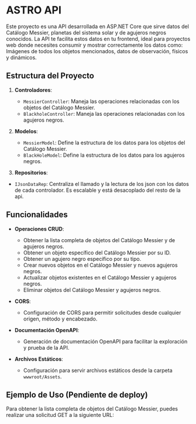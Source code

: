 # ASTRO API 

Este proyecto es una API desarrollada en ASP.NET Core que sirve datos del Catálogo Messier, planetas del sistema solar y de agujeros negros conocidos. La API te facilita estos datos en tu frontend, ideal para proyectos web donde necesites consumir y mostrar correctamente los datos como: Imágenes de todos los objetos mencionados, datos de observación, físicos y dinámicos.  

## Estructura del Proyecto

1. **Controladores**:
   - `MessierController`: Maneja las operaciones relacionadas con los objetos del Catálogo Messier.
   - `BlackholeController`: Maneja las operaciones relacionadas con los agujeros negros.

2. **Modelos**:
   - `MessierModel`: Define la estructura de los datos para los objetos del Catálogo Messier.
   - `BlackHoleModel`: Define la estructura de los datos para los agujeros negros.

3. **Repositorios**:
- `‎IJsonDataRep`: Centraliza el llamado y la lectura de los json con los datos de cada controlador. Es escalable y está desacoplado del resto de la api.

## Funcionalidades

- **Operaciones CRUD**:
  - Obtener la lista completa de objetos del Catálogo Messier y de agujeros negros.
  - Obtener un objeto específico del Catálogo Messier por su ID.
  - Obtener un agujero negro específico por su tipo.
  - Crear nuevos objetos en el Catálogo Messier y nuevos agujeros negros.
  - Actualizar objetos existentes en el Catálogo Messier y agujeros negros.
  - Eliminar objetos del Catálogo Messier y agujeros negros.

- **CORS**:
  - Configuración de CORS para permitir solicitudes desde cualquier origen, método y encabezado.

- **Documentación OpenAPI**:
  - Generación de documentación OpenAPI para facilitar la exploración y prueba de la API.

- **Archivos Estáticos**:
  - Configuración para servir archivos estáticos desde la carpeta `wwwroot/Assets`.

## Ejemplo de Uso (Pendiente de deploy)

Para obtener la lista completa de objetos del Catálogo Messier, puedes realizar una solicitud GET a la siguiente URL: 
